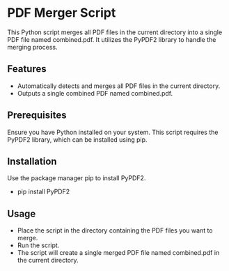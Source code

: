 # PDF Merger Script

This Python script merges all PDF files in the current directory into a single PDF file named combined.pdf. It utilizes the PyPDF2 library to handle the merging process.

## Features

- Automatically detects and merges all PDF files in the current directory.
- Outputs a single combined PDF named combined.pdf.

## Prerequisites

Ensure you have Python installed on your system. This script requires the PyPDF2 library, which can be installed using pip.

## Installation

Use the package manager pip to install PyPDF2.

- pip install PyPDF2

## Usage

- Place the script in the directory containing the PDF files you want to merge.
- Run the script.
- The script will create a single merged PDF file named combined.pdf in the current directory.